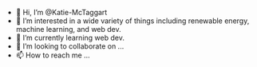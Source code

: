- 👋 Hi, I’m @Katie-McTaggart
- 👀 I’m interested in a wide variety of things including renewable energy, machine learning, and web dev.
- 🌱 I’m currently learning web dev.
- 💞️ I’m looking to collaborate on ...
- 📫 How to reach me ...

<!---
Katie-McTaggart/Katie-McTaggart is a ✨ special ✨ repository because its `README.md` (this file) appears on your GitHub profile.
You can click the Preview link to take a look at your changes.
--->
